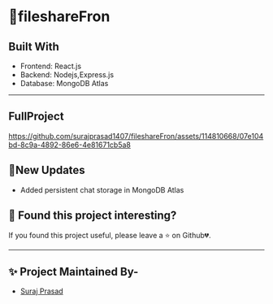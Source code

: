 # 📁fileshareFron 
<!-- ABOUT THE PROJECT -->
## Built With
- Frontend: React.js
- Backend: Nodejs,Express.js
- Database: MongoDB Atlas
---
## FullProject
https://github.com/surajprasad1407/fileshareFron/assets/114810668/07e104bd-8c9a-4892-86e6-4e81671cb5a8


## 🚩New Updates
- Added persistent chat storage in MongoDB Atlas

## 🤎 Found this project interesting?

If you found this project useful, please leave a :star: on Github💔.

---

## ✨ Project Maintained By-
  - [Suraj Prasad](https://www.linkedin.com/feed/)
